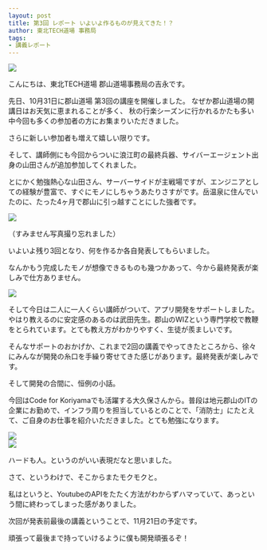 ```yaml
---
layout: post
title: 第3回 レポート いよいよ作るものが見えてきた！？
author: 東北TECH道場 事務局
tags:
- 講義レポート
---
```


<div class="blogw">
 <img src="{{site.url}}/images/uploads/2015/11/IMG_9160.jpg">
</div>

こんにちは、東北TECH道場 郡山道場事務局の吉永です。

先日、10月31日に郡山道場 第3回の講座を開催しました。
なぜか郡山道場の開講日はお天気に恵まれることが多く、
秋の行楽シーズンに行かれるかたも多い中今回も多くの参加者の方にお集まりいただきました。

さらに新しい参加者も増えて嬉しい限りです。

そして、講師側にも今回からついに浪江町の最終兵器、サイバーエージェント出身の山田さんが追加参加してくれました。

とにかく勉強熱心な山田さん、サーバーサイドが主戦場ですが、エンジニアとしての経験が豊富で、すぐにモノにしちゃうあたりさすがです。岳温泉に住んでいたのに、たった4ヶ月で郡山に引っ越すことにした強者です。

<div class="blog">
 <img src="{{site.url}}/images/uploads/2015/08/402635_10150524401549055_1521132553_n-1.jpg">
</div>

（すみません写真撮り忘れました）

いよいよ残り3回となり、何を作るか各自発表してもらいました。

なんかもう完成したモノが想像できるものも幾つかあって、今から最終発表が楽しみで仕方ありません。

<div class="blogw">
 <img src="{{site.url}}/images/uploads/2015/11/IMG_9165.jpg">
</div>

そして今日は二人に一人くらい講師がついて、アプリ開発をサポートしました。やはり教えるのに安定感のあるのは武田先生。郡山のWIZという専門学校で教鞭をとられています。とても教え方がわかりやすく、生徒が羨ましいです。

そんなサポートのおかげか、これまで2回の講義でやってきたところから、徐々にみんなが開発の糸口を手繰り寄せてきた感じがあります。最終発表が楽しみです。

そして開発の合間に、恒例の小話。

今回はCode for Koriyamaでも活躍する大久保さんから。普段は地元郡山のITの企業にお勤めで、インフラ周りを担当しているとのことで、「消防士」にたとえて、ご自身のお仕事を紹介いただきました。とても勉強になります。

<div class="blogw">
 <img src="{{site.url}}/images/uploads/2015/11/IMG_9167.jpg">
</div>
<div class="blogw">
 <img src="{{site.url}}/images/uploads/2015/11/IMG_9168.jpg">
</div>

ハードも人。というのがいい表現だなと思いました。

さて、というわけで、そこからまたモクモクと。

私はというと、YoutubeのAPIをたたく方法がわからずハマっていて、あっという間に終わってしまった感がありました。

次回が発表前最後の講義ということで、11月21日の予定です。

頑張って最後まで持っていけるように僕も開発頑張るぞ！


